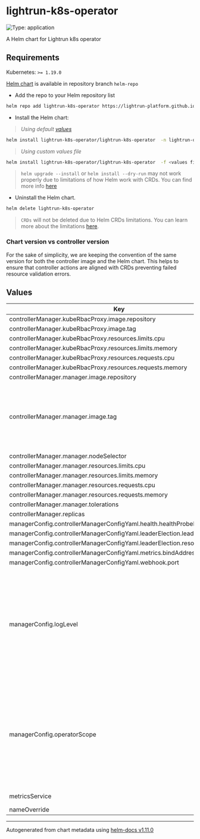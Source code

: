 # lightrun-k8s-operator

![Type: application](https://img.shields.io/badge/Type-application-informational?style=flat-square)

A Helm chart for Lightrun k8s operator

## Requirements

Kubernetes: `>= 1.19.0`


[Helm chart](../helm-chart/) is available in repository branch `helm-repo`  
- Add the repo to your Helm repository list
```sh 
helm repo add lightrun-k8s-operator https://lightrun-platform.github.io/lightrun-k8s-operator
```

- Install the Helm chart:   
> _Using default [values](../helm-chart/values.yaml)_  
  
```sh
helm install lightrun-k8s-operator/lightrun-k8s-operator  -n lightrun-operator --create-namespace
```  

  > _Using custom values file_

```sh
helm install lightrun-k8s-operator/lightrun-k8s-operator  -f <values file>  -n lightrun-operator --create-namespace
```
> `helm upgrade --install` or `helm install --dry-run` may not work properly due to limitations of how Helm work with CRDs.
You can find more info [here](https://helm.sh/docs/chart_best_practices/custom_resource_definitions/)


- Uninstall the Helm chart.
```sh
helm delete lightrun-k8s-operator
```
> `CRDs` will not be deleted due to Helm CRDs limitations. You can learn more about the limitations [here](https://helm.sh/docs/topics/charts/#limitations-on-crds).

### Chart version vs controller version
For the sake of simplicity, we are keeping the convention of the same version for both the controller image and the Helm chart. This helps to ensure that controller actions are aligned with CRDs preventing failed resource validation errors.


## Values

| Key | Type | Default | Description |
|-----|------|---------|-------------|
| controllerManager.kubeRbacProxy.image.repository | string | `"gcr.io/kubebuilder/kube-rbac-proxy"` |  |
| controllerManager.kubeRbacProxy.image.tag | string | `"v0.11.0"` |  |
| controllerManager.kubeRbacProxy.resources.limits.cpu | string | `"500m"` |  |
| controllerManager.kubeRbacProxy.resources.limits.memory | string | `"128Mi"` |  |
| controllerManager.kubeRbacProxy.resources.requests.cpu | string | `"5m"` |  |
| controllerManager.kubeRbacProxy.resources.requests.memory | string | `"64Mi"` |  |
| controllerManager.manager.image.repository | string | `"lightruncom/lightrun-k8s-operator"` |  |
| controllerManager.manager.image.tag | string | `"latest"` | For simplicity of version compatibilities we are keeping the same controller and chart versions So the most safe approach is to use same version as the Chart. When installing chart from the helm repo, every helm package version will have controller image set to chart version |
| controllerManager.manager.nodeSelector | object | `{}` |  |
| controllerManager.manager.resources.limits.cpu | string | `"500m"` |  |
| controllerManager.manager.resources.limits.memory | string | `"128Mi"` |  |
| controllerManager.manager.resources.requests.cpu | string | `"10m"` |  |
| controllerManager.manager.resources.requests.memory | string | `"64Mi"` |  |
| controllerManager.manager.tolerations | list | `[]` |  |
| controllerManager.replicas | int | `1` |  |
| managerConfig.controllerManagerConfigYaml.health.healthProbeBindAddress | string | `":8081"` |  |
| managerConfig.controllerManagerConfigYaml.leaderElection.leaderElect | bool | `true` |  |
| managerConfig.controllerManagerConfigYaml.leaderElection.resourceName | string | `"5b425f09.lightrun.com"` |  |
| managerConfig.controllerManagerConfigYaml.metrics.bindAddress | string | `"127.0.0.1:8080"` |  |
| managerConfig.controllerManagerConfigYaml.webhook.port | int | `9443` |  |
| managerConfig.logLevel | string | `"info"` | Log level: 1 - 5 Higher number - more logs Documentation of logr module https://pkg.go.dev/github.com/go-logr/logr@v1.2.0#hdr-Verbosity On level info (0) (default) you'll see only deployments that are being added or deleted and errors On level 1 you'll see 1 additional log per every successful reconciliation loop run On level 2 you'll see all debug prints with intermediate steps while patching deployment per every reconciliation loop run |
| managerConfig.operatorScope | object | `{"namespacedScope":false,"namespaces":["default"]}` | Operator may work in 2 scopes: cluster and namespaced Cluster scope will give permissions to operator to watch and patch deployment in the whole cluster With namespaced scope you need to provide list of namespaces that operator will be able to watch. Namespaced scope implemented by both controller code and creation of the appropriate Roles by the chart Any change to the list of namespaces will cause restart of the operator controller pod. |
| metricsService | object | `{"ports":[{"name":"https","port":8443,"protocol":"TCP","targetPort":8443}],"type":"ClusterIP"}` | Metrics service for prometheus compatible poller |
| nameOverride | string | `"lightrun-k8s-operator"` |  |

----------------------------------------------
Autogenerated from chart metadata using [helm-docs v1.11.0](https://github.com/norwoodj/helm-docs/releases/v1.11.0)
